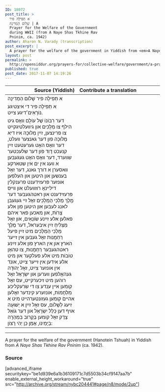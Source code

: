 ```yaml
---
ID: 18072
post_title: >
  א תְּפִילָה פיר
  שָׁלוֹם הַמְדִינָה | A
  Prayer for the Welfare of the Government
  during WWII (from A Naye Shas Tkhine Rav
  Pninim, ca. 1942)
author: Aharon N. Varady (transcription)
post_excerpt: |
  A prayer for the welfare of the government in Yiddish from <em>A Naye Shas Tkhine Rav Pninim</em> (after 1933).
layout: post
permalink: >
  http://opensiddur.org/prayers-for/collective-welfare/government/a-prayer-for-the-welfare-of-the-government-from-a-naye-shas-tkhine-rav-pninim/
published: true
post_date: 2017-11-07 14:19:26
---
```

<table style="margin-left: auto;margin-right: auto;" class="draggable">
<thead><tr><th id="x" style="text-align: right;">Source (Yiddish)</th><th style="text-align: left;">Contribute a translation</th></tr></thead>
<tbody>
<tr>
<td style="vertical-align:top;" width="46%">
<div class="yiddish"><span lang="he">
א תְּפִילָה פיר שָׁלוֹם הַמְדִינָה
</span></div>
</td>
 
<td style="vertical-align:top;" width="53%">
<div class="english">

</div></td>
</tr>


<tr>
<td style="vertical-align:top;" width="46%">
<div class="yiddish"><span lang="he">
א תְּפִילָה פיר די איצטיגע נוֹרָאִים׳דיגע צײַט.
</span></div>
</td>
 
<td style="vertical-align:top;" width="53%">
<div class="english">

</div></td>
</tr>


<tr>
<td style="vertical-align:top;" width="46%">
<div class="yiddish"><span lang="he">
דער רִבּוֹנוֹ שֶׁל עוֹלָם װאָס גיט הילף צו מְלָכִים און גיװעלטיגקײַט צו פּרינצען, זײַן מְלוּכָה איז דיא מְלוּכָה פון דער גאנצער װעלט, דער װאָס האָט גערעטעט זײַן קנעכט דָוִד פון דער שלעכטער שװערד, דער װאָס האָט געגעבּען א װעג אין ים אין שטארקע װאסערן א דורך גאנג, דער זאָל בענשען און היטען און העלפען אונזער 
פּרעזידענט פרענקלין דילײנאָ רוזװעלט
און װײס פּרעזידענט און ראטהגעבּער 
דער מֶלֶךְ מַלְכֵי הַמְלָכִים זאָל זײ געגעבּן לאנג לעבּען און היטען פון אלע צָרוֹת, און מאכען פאר איהם פאלען אלע זײַנע שׂוֹנְאִים, און זאָל מַצְּלִיחַ זײַן איבעראל, דער מֶלֶךְ מַלְכֵי הַמְלָכִים מיט זײַן פיעל רַחְמָנוּת זאָל געבּען אין זײער הארץ און אין הארץ פון אלע זײַנע ראטהגעבּער רַחְמָנוּת, צו טהאָן טוֹבוֹת מיט אלע פעלקער און מיט אלע אידען אין זײער צײַט, אונד אין אונזער צײַט, זאָל יְהוּדָה געהאָלפען װערען און יִשְׂרָאֵל זאָל רוהען מיט זיכערקײט, עס זאָל קומען אײן ענדע צו די שרעקליכע מִלְחָמוֹת, אונזערע קינדער זאָלען אהײם קומען געזונטערהײט מיט א זיעג לְשָׁלוֹם, עס זאָל זײַן א יְשׁוּעָה אויף דען כְּלַל יִשְׂרָאֵל און דער גוֹאֵל צֶדֶק זאָל קומען בְּקָרוֹב בִּמְהֵרָה בְיָמֵינוּ, אָמֵן כֵּן יְהִי רָצוֹן:
</span></div>
</td>
 
<td style="vertical-align:top;" width="53%">
<div class="english">

</div></td>
</tr>
</tbody></table>

<hr />

A prayer for the welfare of the government (Hanotein Tshuah) in Yiddish from <em>A Naye Shas Tkhine Rav Pninim</em> (ca. 1942).

<h3>Source</h3>

[advanced_iframe securitykey="be1d939e6a1b36109171c7d5503b34cf9147aa7b" enable_external_height_workaround="true" src="http://archive.org/stream/nybc204441#page/n8/mode/2up"]